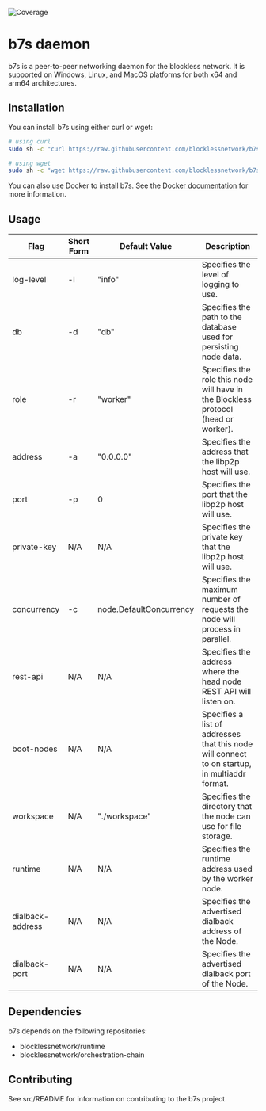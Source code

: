 ![Coverage](https://img.shields.io/badge/Coverage-73.2%25-brightgreen)

# b7s daemon

b7s is a peer-to-peer networking daemon for the blockless network. It is supported on Windows, Linux, and MacOS platforms for both x64 and arm64 architectures.

## Installation

You can install b7s using either curl or wget:

```bash
# using curl
sudo sh -c "curl https://raw.githubusercontent.com/blocklessnetwork/b7s/main/download.sh | bash"

# using wget
sudo sh -c "wget https://raw.githubusercontent.com/blocklessnetwork/b7s/main/download.sh -v -O download.sh; chmod +x download.sh; ./download.sh; rm -rf download.sh"
```

You can also use Docker to install b7s. See the [Docker documentation](/docker/README.md) for more information.

## Usage

| Flag        | Short Form | Default Value           | Description                                                                                   |
| ----------- | ---------- | ----------------------- | --------------------------------------------------------------------------------------------- |
| log-level   | -l         | "info"                  | Specifies the level of logging to use.                                                        |
| db          | -d         | "db"                    | Specifies the path to the database used for persisting node data.                             |
| role        | -r         | "worker"                | Specifies the role this node will have in the Blockless protocol (head or worker).            |
| address     | -a         | "0.0.0.0"               | Specifies the address that the libp2p host will use.                                          |
| port        | -p         | 0                       | Specifies the port that the libp2p host will use.                                             |
| private-key | N/A        | N/A                     | Specifies the private key that the libp2p host will use.                                      |
| concurrency | -c         | node.DefaultConcurrency | Specifies the maximum number of requests the node will process in parallel.                   |
| rest-api    | N/A        | N/A                     | Specifies the address where the head node REST API will listen on.                            |
| boot-nodes  | N/A        | N/A                     | Specifies a list of addresses that this node will connect to on startup, in multiaddr format. |
| workspace   | N/A        | "./workspace"           | Specifies the directory that the node can use for file storage.                               |
| runtime     | N/A        | N/A                     | Specifies the runtime address used by the worker node.                                        |
| dialback-address | N/A        | N/A                     | Specifies the advertised dialback address of the Node.                                   |
| dialback-port | N/A | N/A | Specifies the advertised dialback port of the Node. |

## Dependencies

b7s depends on the following repositories:

- blocklessnetwork/runtime
- blocklessnetwork/orchestration-chain

## Contributing

See src/README for information on contributing to the b7s project.
